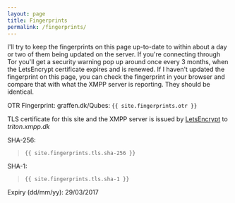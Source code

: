 ```yaml
---
layout: page
title: Fingerprints
permalink: /fingerprints/
---
```


I'll try to keep the fingerprints on this page up-to-date to within about a day or two
of them being updated on the server. If you're connecting through Tor you'll get a 
security warning pop up around once every 3 months, when the LetsEncrypt certificate 
expires and is renewed. If I haven't updated the fingerprint on this page, you can 
check the fingerprint in your browser and compare that with what the XMPP server is
reporting. They should be identical. 
 
OTR Fingerprint: graffen.dk/Qubes: `{{ site.fingerprints.otr }}`

TLS certificate for this site and the XMPP server is issued by [LetsEncrypt][LetsEncrypt] to _triton.xmpp.dk_
 
SHA-256: 

> `{{ site.fingerprints.tls.sha-256 }}`

SHA-1:   

> `{{ site.fingerprints.tls.sha-1 }}`

Expiry (dd/mm/yy): 29/03/2017

[LetsEncrypt]: https://www.letsencrypt.org
